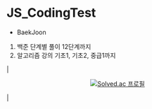 # JS_CodingTest

- BaekJoon
1. 백준 단계별 풀이 12단계까지
2. 알고리즘 강의 기초1, 기초2, 중급1까지

|<p align="center">[![Solved.ac 프로필](http://mazassumnida.wtf/api/mini/generate_badge?boj=uj1321)](https://solved.ac/uj1321)</p>|

